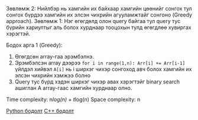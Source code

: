 Зөвлөмж 2: Нийлбэр нь хамгийн их байхаар хамгийн цөөнийг сонгох тул сонгох бүрдээ хамгийн их элсэн чихрийн агууламжтайг сонгоно (Greedy approach).
Зөвлөмж 1: Нэг өгөгдөлд олон query байгаа тул query тус бүрийн хариултыг аль болох хурднаар тооцохын тулд өгөгдлөө хувиргах хэрэгтэй.

Бодох арга 1 (Greedy): 
1. Өгөгдсөн array-гаа эрэмбэлнэ.
2. Эрэмбэлсэн array дээрээ `for i in range(1,n): Arr[i] += Arr[i-1]` үйлдэл хийвэл `A[i]` нь i ширхэг чихэр сонгоход авч болох хамгийн их элсэн чихрийн хэмжээ болно
3. Query тус бүрд хэдэн ширхэг чихэр авах хэрэгтэйг binary search ашиглан A array-гаас хамгийн хурднаар олно.

Time complexity: n*log(n) + t*log(n)
Space complexity: n


[Python бодолт](https://codeforces.com/contest/1676/submission/156698558)
[C++ бодолт](https://codeforces.com/contest/1676/submission/156649380)